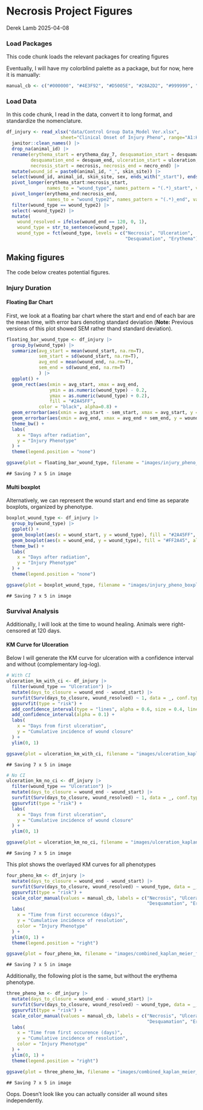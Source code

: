 Necrosis Project Figures
================
Derek Lamb
2025-04-08

### Load Packages

This code chunk loads the relevant packages for creating figures

Eventually, I will have my colorblind palette as a package, but for now,
here it is manually:

``` r
manual_cb <- c("#000000", "#4E3F92", "#D5005E", "#28A2D2", "#999999", "#009B77", "#CC49A7",   "#00739E", "#862AAF", "#666666")
```

### Load Data

In this code chunk, I read in the data, convert it to long format, and
standardize the nomenclature.

``` r
df_injury <- read_xlsx("data/Control Group Data_Model Ver.xlsx",
                    sheet="Clinical Onset of Injury Pheno", range="A1:K36") |> 
  janitor::clean_names() |> 
  drop_na(animal_id) |> 
  rename(erythema_start = erythema_day_7, desquamation_start = desquamation, 
         desquamation_end = desquam_end, ulceration_start = ulceration, ulceration_end = ulc_end,
         necrosis_start = necrosis, necrosis_end = necro_end) |> 
  mutate(wound_id = paste0(animal_id, "_", skin_site)) |> 
  select(wound_id, animal_id, skin_site, sex, ends_with("_start"), ends_with("_end")) |> 
  pivot_longer(erythema_start:necrosis_start,
               names_to = "wound_type", names_pattern = "(.*)_start", values_to = "wound_start") |> 
  pivot_longer(erythema_end:necrosis_end,
               names_to = "wound_type2", names_pattern = "(.*)_end", values_to = "wound_end") |> 
  filter(wound_type == wound_type2) |> 
  select(-wound_type2) |> 
  mutate(
    wound_resolved = ifelse(wound_end == 120, 0, 1),
    wound_type = str_to_sentence(wound_type),
    wound_type = fct(wound_type, levels = c("Necrosis", "Ulceration", 
                                            "Desquamation", "Erythema")))
```

## Making figures

The code below creates potential figures.

### Injury Duration

#### Floating Bar Chart

First, we look at a floating bar chart where the start and end of each
bar are the mean time, with error bars denoting standard deviation
(**Note:** Previous versions of this plot showed SEM rather thand
standard deviation).

``` r
floating_bar_wound_type <- df_injury |> 
  group_by(wound_type) |> 
  summarize(avg_start = mean(wound_start, na.rm=T), 
            sem_start = sd(wound_start, na.rm=T),
            avg_end = mean(wound_end, na.rm=T),
            sem_end = sd(wound_end, na.rm=T)
            ) |> 
  ggplot() +
  geom_rect(aes(xmin = avg_start, xmax = avg_end, 
                ymin = as.numeric(wound_type) - 0.2, 
                ymax = as.numeric(wound_type) + 0.2),
                fill = "#2A45FF", 
            color = "black", alpha=0.8) +
  geom_errorbar(aes(xmin = avg_start - sem_start, xmax = avg_start, y = wound_type), width = 0.2)+
  geom_errorbar(aes(xmin = avg_end, xmax = avg_end + sem_end, y = wound_type), width = 0.2) +
  theme_bw() +
  labs(
    x = "Days after radiation",
    y = "Injury Phenotype"
  ) +
  theme(legend.position = "none")

ggsave(plot = floating_bar_wound_type, filename = "images/injury_pheno_floating_bar_start_and_end.png")
```

    ## Saving 7 x 5 in image

#### Multi boxplot

Alternatively, we can represent the wound start and end time as separate
boxplots, organized by phenotype.

``` r
boxplot_wound_type <- df_injury |> 
  group_by(wound_type) |> 
  ggplot() +
  geom_boxplot(aes(x = wound_start, y = wound_type), fill = "#2A45FF", alpha = 0.8) +
  geom_boxplot(aes(x = wound_end, y = wound_type), fill = "#FF2A45", alpha = 0.8) +
  theme_bw() +
  labs(
    x = "Days after radiation",
    y = "Injury Phenotype"
  ) +
  theme(legend.position = "none") 

ggsave(plot = boxplot_wound_type, filename = "images/injury_pheno_boxplot_start_and_end.png")
```

    ## Saving 7 x 5 in image

### Survival Analysis

Additionally, I will look at the time to wound healing. Animals were
right-censored at 120 days.

#### KM Curve for Ulceration

Below I will generate the KM curve for ulceration with a confidence
interval and without (complementary log-log).

``` r
# With CI
ulceration_km_with_ci <- df_injury |> 
  filter(wound_type == "Ulceration") |> 
  mutate(days_to_closure = wound_end - wound_start) |> 
  survfit(Surv(days_to_closure, wound_resolved) ~ 1, data = _, conf.type = "log-log") |> 
  ggsurvfit(type = "risk") +
  add_confidence_interval(type = "lines", alpha = 0.6, size = 0.4, linetype = "dashed") +
  add_confidence_interval(alpha = 0.1) + 
  labs(
    x = "Days from first ulceration",
    y = "Cumulative incidence of wound closure"
  ) +
  ylim(0, 1)

ggsave(plot = ulceration_km_with_ci, filename = "images/ulceration_kaplan_meier_with_ci.png")
```

    ## Saving 7 x 5 in image

``` r
# No CI
ulceration_km_no_ci <- df_injury |> 
  filter(wound_type == "Ulceration") |> 
  mutate(days_to_closure = wound_end - wound_start) |> 
  survfit(Surv(days_to_closure, wound_resolved) ~ 1, data = _, conf.type = "log-log") |> 
  ggsurvfit(type = "risk") +
  labs(
    x = "Days from first ulceration",
    y = "Cumulative incidence of wound closure"
  ) +
  ylim(0, 1)

ggsave(plot = ulceration_km_no_ci, filename = "images/ulceration_kaplan_meier_no_ci.png")
```

    ## Saving 7 x 5 in image

This plot shows the overlayed KM curves for all phenotypes

``` r
four_pheno_km <- df_injury |> 
  mutate(days_to_closure = wound_end - wound_start) |> 
  survfit(Surv(days_to_closure, wound_resolved) ~ wound_type, data = _, conf.type = "log-log") |> 
  ggsurvfit(type = "risk") +
  scale_color_manual(values = manual_cb, labels = c("Necrosis", "Ulceration", 
                                                    "Desquamation", "Erythema")) +
  labs(
    x = "Time from first occurence (days)",
    y = "Cumulative incidence of resolution",
    color = "Injury Phenotype"
  ) +
  ylim(0, 1) +
  theme(legend.position = "right")

ggsave(plot = four_pheno_km, filename = "images/combined_kaplan_meier_four_phenos.png")
```

    ## Saving 7 x 5 in image

Additionally, the following plot is the same, but without the erythema
phenotype.

``` r
three_pheno_km <- df_injury |> 
  mutate(days_to_closure = wound_end - wound_start) |> 
  survfit(Surv(days_to_closure, wound_resolved) ~ wound_type, data = _, conf.type = "log-log") |> 
  ggsurvfit(type = "risk") +
  scale_color_manual(values = manual_cb, labels = c("Necrosis", "Ulceration", 
                                                    "Desquamation", "Erythema")) +
  labs(
    x = "Time from first occurence (days)",
    y = "Cumulative incidence of resolution",
    color = "Injury Phenotype"
  ) +
  ylim(0, 1) +
  theme(legend.position = "right")

ggsave(plot = three_pheno_km, filename = "images/combined_kaplan_meier_three_phenos.png")
```

    ## Saving 7 x 5 in image

Oops. Doesn’t look like you can actually consider all wound sites
independently.
